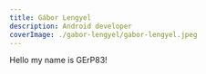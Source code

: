 ```yaml
---
title: Gábor Lengyel
description: Android developer
coverImage: ./gabor-lengyel/gabor-lengyel.jpeg
---
```


Hello my name is GErP83!
